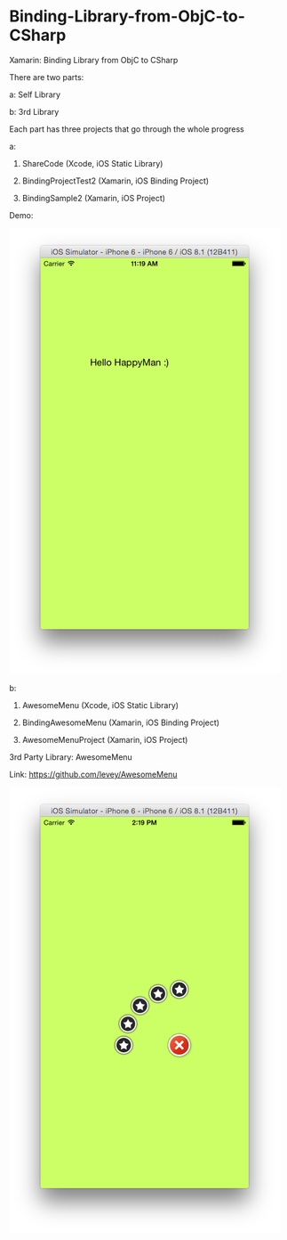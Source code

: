 # Binding-Library-from-ObjC-to-CSharp
Xamarin: Binding Library from ObjC to CSharp

There are two parts:

a: Self Library

b: 3rd Library

Each part has three projects that go through the whole progress

a:

1. ShareCode (Xcode, iOS Static Library)

2. BindingProjectTest2 (Xamarin, iOS Binding Project)

3. BindingSample2 (Xamarin, iOS Project)

Demo:

![alt tag](https://github.com/happymanx/Binding-Library-from-ObjC-to-CSharp/blob/master/Demo/Self_Demo.png)

b:

1. AwesomeMenu (Xcode, iOS Static Library)

2. BindingAwesomeMenu (Xamarin, iOS Binding Project)

3. AwesomeMenuProject (Xamarin, iOS Project)

3rd Party Library: AwesomeMenu

Link: https://github.com/levey/AwesomeMenu

![alt tag](https://github.com/happymanx/Binding-Library-from-ObjC-to-CSharp/blob/master/Demo/3rd_Demo.png)

